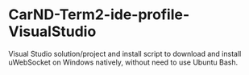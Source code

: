 # CarND-Term2-ide-profile-VisualStudio
Visual Studio solution/project and install script to download and install uWebSocket on Windows natively, without need to use Ubuntu Bash.
